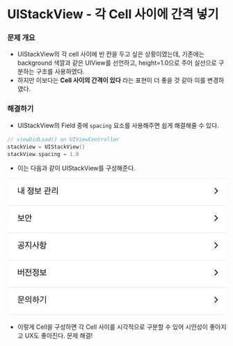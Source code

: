 # UIStackView - 각 Cell 사이에 간격 넣기

### 문제 개요

* UIStackView의 각 cell 사이에 빈 칸을 두고 싶은 상황이였는데, 기존에는 background 색깔과 같은 UIView를 선언하고, height=1.0으로 주어 실선으로 구분하는 구조를 사용하였다.  
* 하지만 이보다는 **Cell 사이의 간격이 있다** 라는 표현이 더 좋을 것 같아 이를 변경하였다. 

### 해결하기 

* UIStackView의 Field 중에 `spacing` 요소를 사용해주면 쉽게 해결해줄 수 있다. 

```swift
// viewDidLoad() on UIViewController
stackView = UIStackView()
stackView.spacing = 1.0
```

* 이는 다음과 같이 UIStackView를 구성해준다.

![&#xAC01; Cell &#xC0AC;&#xC774;&#xC5D0; spacing&#xC774; &#xB4E4;&#xC5B4;&#xAC14;&#xB2E4;!](../../.gitbook/assets/screen-shot-2020-05-15-at-1.57.12-pm.png)

* 이렇게 Cell을 구성하면 각 Cell 사이를 시각적으로 구분할 수 있어 시안성이 좋아지고 UX도 좋아진다. 문제 해결!

